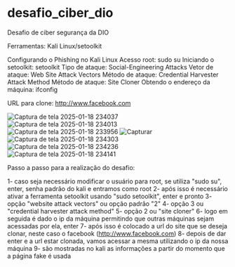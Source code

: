 # desafio_ciber_dio
Desafio de ciber segurança da DIO

Ferramentas: Kali Linux/setoolkit

Configurando o Phishing no Kali Linux
Acesso root: sudo su
Iniciando o setoolkit: setoolkit
Tipo de ataque: Social-Engineering Attacks
Vetor de ataque: Web Site Attack Vectors
Método de ataque: Credential Harvester Attack Method 
Método de ataque: Site Cloner
Obtendo o endereço da máquina: ifconfig

URL para clone: http://www.facebook.com

![Captura de tela 2025-01-18 234037](https://github.com/user-attachments/assets/d4b60d5d-2dd7-4b2f-9b4f-23386a18be0b)
![Captura de tela 2025-01-18 234013](https://github.com/user-attachments/assets/8a1023e8-1316-44f3-b95f-79025b35a551)
![Captura de tela 2025-01-18 233956](https://github.com/user-attachments/assets/bb9f4b0e-cdca-47b1-85c7-01d1b4ec5f8d)
![Capturar](https://github.com/user-attachments/assets/7f366261-e098-432f-9570-ba53f5717e43)
![Captura de tela 2025-01-18 234303](https://github.com/user-attachments/assets/d368a74e-9f9d-4f65-b9d6-c9b104899292)
![Captura de tela 2025-01-18 234236](https://github.com/user-attachments/assets/13a78d9b-8cad-4cdb-9ac8-a6fc73c56a1e)
![Captura de tela 2025-01-18 234141](https://github.com/user-attachments/assets/1ae6d60b-d1ae-4d4c-8794-a9f2bb8cb6d5)


Passo a passo para a realização do desafio:

1- caso seja necessário modificar o usuário para root, se utiliza "sudo su", enter, senha padrão do kali e entramos como root
2- após isso é necessário ativar a ferramenta setoolkit usando "sudo setoolkit", enter e pronto
3- opção "website attack vectors" ou opção padrão "2"
4- opção 3 ou "credential harvester attack method"
5- opção 2 ou "site cloner"
6- logo em seguida é dado o ip da máquina permitindo que outras máquinas sejam acessadas por ela, enter
7- após isso é colocado a url do site que se deseja clonar, neste caso o facebook (http://www.facebook.com)
8- depois de dar enter e a url estar clonada, vamos acessar a mesma utilizando o ip da nossa máquina 
9- são mostradas no kali as informações a partir do momento que a página fake é usada 
